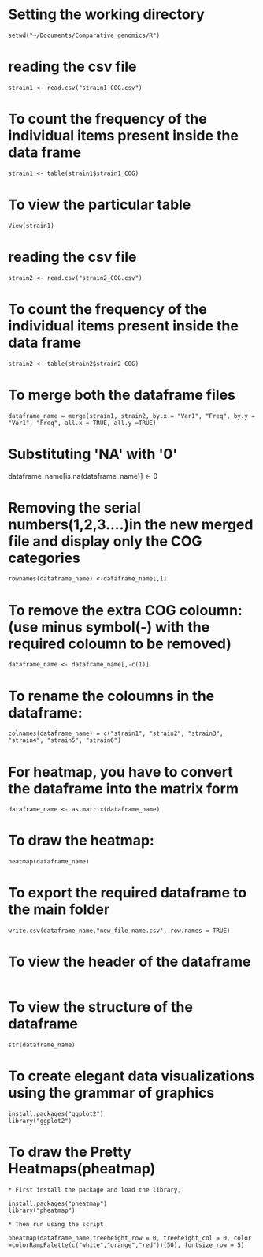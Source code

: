 # Setting the working directory

```
setwd("~/Documents/Comparative_genomics/R") 
```

# reading the csv file

```
strain1 <- read.csv("strain1_COG.csv")
```
# To count the frequency of the individual items present inside the data frame

```
strain1 <- table(strain1$strain1_COG)
```
# To view the particular table

```
View(strain1)
```

# reading the csv file

```
strain2 <- read.csv("strain2_COG.csv")
```

# To count the frequency of the individual items present inside the data frame

```
strain2 <- table(strain2$strain2_COG)
```

# To merge both the dataframe files

```
dataframe_name = merge(strain1, strain2, by.x = "Var1", "Freq", by.y = "Var1", "Freq", all.x = TRUE, all.y =TRUE)
```

# Substituting 'NA' with '0'

dataframe_name[is.na(dataframe_name)] <- 0 

# Removing the serial numbers(1,2,3....)in the new merged file and display only the COG categories

```
rownames(dataframe_name) <-dataframe_name[,1]
```

# To remove the extra COG coloumn:(use minus symbol(-) with the required coloumn to be removed)

```
dataframe_name <- dataframe_name[,-c(1)]
```
# To rename the coloumns in the dataframe:

```
colnames(dataframe_name) = c("strain1", "strain2", "strain3", "strain4", "strain5", "strain6") 
```

# For heatmap, you have to convert the dataframe into the matrix form

```
dataframe_name <- as.matrix(dataframe_name) 
```

# To draw the heatmap: 

```
heatmap(dataframe_name)
```
# To export the required dataframe to the main folder

```
write.csv(dataframe_name,"new_file_name.csv", row.names = TRUE) 
```

# To view the header of the dataframe

```head(dataframe_name)
```

# To view the structure of the dataframe

```
str(dataframe_name)
```

# To create elegant data visualizations using the grammar of graphics

```
install.packages("ggplot2")
library("ggplot2")
```

# To draw the Pretty Heatmaps(pheatmap)

```
* First install the package and load the library, 

install.packages("pheatmap") 
library("pheatmap") 

* Then run using the script

pheatmap(dataframe_name,treeheight_row = 0, treeheight_col = 0, color =colorRampPalette(c("white","orange","red"))(50), fontsize_row = 5)
```
